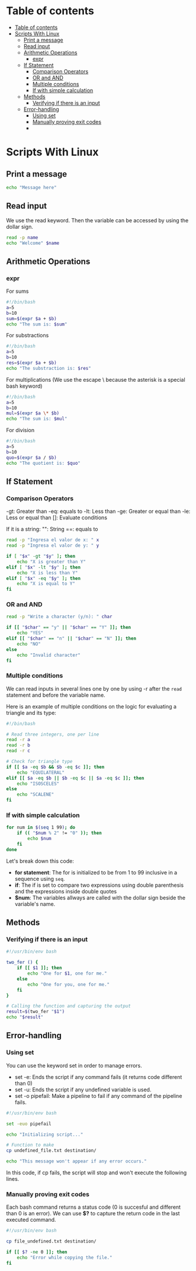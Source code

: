 # Table of contents
- [Table of contents](#table-of-contents)
- [Scripts With Linux](#scripts-with-linux)
  - [Print a message](#print-a-message)
  - [Read input](#read-input)
  - [Arithmetic Operations](#arithmetic-operations)
    - [expr](#expr)
  - [If Statement](#if-statement)
    - [Comparison Operators](#comparison-operators)
    - [OR and AND](#or-and-and)
    - [Multiple conditions](#multiple-conditions)
    - [If with simple calculation](#if-with-simple-calculation)
  - [Methods](#methods)
    - [Verifying if there is an input](#verifying-if-there-is-an-input)
  - [Error-handling](#error-handling)
    - [Using set](#using-set)
    - [Manually proving exit codes](#manually-proving-exit-codes)
    - [](#)

# Scripts With Linux

## Print a message 
```bash
echo "Message here"
```

## Read input 
We use the read keyword. Then the variable can be accessed by using the dollar sign. 

```bash 
read -p name 
echo "Welcome" $name
```

## Arithmetic Operations
### expr
For sums
```bash
#!/bin/bash 
a=5
b=10
sum=$(expr $a + $b)
echo "The sum is: $sum"
```

For substractions
```bash
#!/bin/bash 
a=5
b=10
res=$(expr $a + $b)
echo "The substraction is: $res"
```

For multiplications (We use the escape \ because the asterisk is a special bash keyword)
```bash
#!/bin/bash 
a=5
b=10
mul=$(expr $a \* $b)
echo "The sum is: $mul"
```


For division
```bash
#!/bin/bash 
a=5
b=10
quo=$(expr $a / $b)
echo "The quotient is: $quo"
```

## If Statement

### Comparison Operators 
-gt: Greater than 
-eq: equals to 
-lt: Less than 
-ge: Greater or equal than
-le: Less or equal than 
[]: Evaluate conditions


If it is a string: 
"": String
==: equals to 

```bash
read -p "Ingresa el valor de x: " x
read -p "Ingresa el valor de y: " y

if [ "$x" -gt "$y" ]; then
    echo "X is greater than Y"
elif [ "$x" -lt "$y" ]; then
    echo "X is less than Y"
elif [ "$x" -eq "$y" ]; then
    echo "X is equal to Y"
fi
```

### OR and AND
```bash
read -p "Write a character (y/n): " char

if [[ "$char" == "y" || "$char" == "Y" ]]; then
    echo "YES"
elif [[ "$char" == "n" || "$char" == "N" ]]; then
    echo "NO"
else
    echo "Invalid character"
fi
```

### Multiple conditions 
We can read inputs in several lines one by one by using -r after the `read` statement and before the variable name. 

Here is an example of multiple conditions on the logic for evaluating a triangle and its type: 

```bash
#!/bin/bash

# Read three integers, one per line
read -r a
read -r b
read -r c

# Check for triangle type
if [[ $a -eq $b && $b -eq $c ]]; then
    echo "EQUILATERAL"
elif [[ $a -eq $b || $b -eq $c || $a -eq $c ]]; then
    echo "ISOSCELES"
else
    echo "SCALENE"
fi
```


### If with simple calculation
```bash 
for num in $(seq 1 99); do
    if (( "$num % 2" != "0" )); then
        echo $num
    fi
done
```
Let's break down this code: 

- **for statement**: The for is initialized to be from 1 to 99 inclusive in a sequence using `seq`.
- **if**: The if is set to compare two expressions using double parenthesis and the expressions inside double quotes 
- **$num**: The variables allways are called with the dollar sign beside the variable's name.  


## Methods

### Verifying if there is an input 
```bash 
#!/usr/bin/env bash 

two_fer () {
    if [[ $1 ]]; then
        echo "One for $1, one for me."
    else
        echo "One for you, one for me."
    fi
}

# Calling the function and capturing the output
result=$(two_fer "$1")
echo "$result"
```

## Error-handling 

### Using set
You can use the keyword set in order to manage errors. 

- set -e: Ends the script if any command fails (it returns code different than 0)
- set -u: Ends the script if any undefined variable is used. 
- set -o pipefail: Make a pipeline to fail if any command of the pipeline fails. 

```bash 
#!/usr/bin/env bash

set -euo pipefail 

echo "Initializing script..."

# Function to make
cp undefined_file.txt destination/ 

echo "This message won't appear if any error occurs."
```

In this code, if cp fails, the script will stop and won't execute the following lines.

### Manually proving exit codes 
Each bash command returns a status code (0 is succesful and different than 0 is an error). We can use **$?** to capture the return code in the last executed command. 

```bash
#!/usr/bin/env bash 

cp file_undefined.txt destination/ 

if [[ $? -ne 0 ]]; then 
    echo "Error while copying the file."
fi 
```

### 